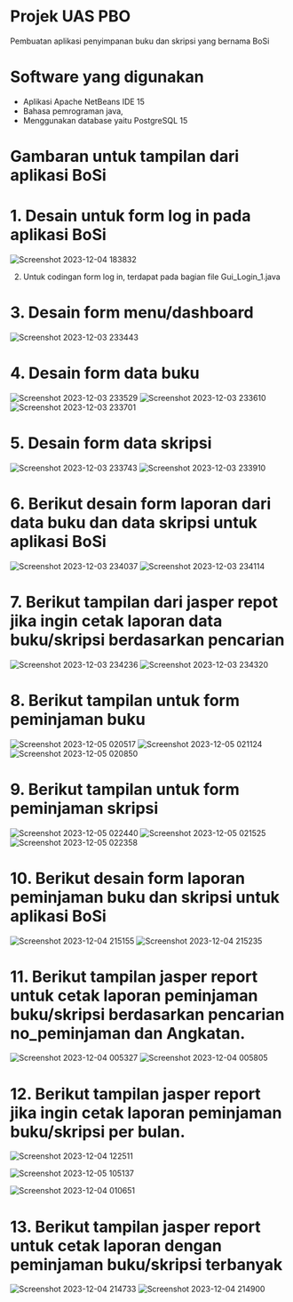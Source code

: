 # Projek UAS PBO 
Pembuatan aplikasi penyimpanan buku dan skripsi yang bernama BoSi

# Software yang digunakan
- Aplikasi Apache NetBeans IDE 15
- Bahasa pemrograman java, 
- Menggunakan database yaitu PostgreSQL 15

# Gambaran untuk tampilan dari aplikasi BoSi

# 1.	Desain untuk form log in pada aplikasi BoSi

![Screenshot 2023-12-04 183832](https://github.com/EgtyA/TugasPBO2023/assets/149040227/560601a9-a378-42b1-bebe-1a11dff6aa8a)

2.	Untuk codingan form log in, terdapat pada bagian file Gui_Login_1.java

# 3.	Desain form menu/dashboard
![Screenshot 2023-12-03 233443](https://github.com/EgtyA/TugasPBO2023/assets/149040227/01e38f13-a6fb-4139-b983-bb51fdba5fc0)

# 4.	Desain form data buku
![Screenshot 2023-12-03 233529](https://github.com/EgtyA/TugasPBO2023/assets/149040227/ed766c1e-7a5a-4325-a9b4-cdcb73cb482a)
![Screenshot 2023-12-03 233610](https://github.com/EgtyA/TugasPBO2023/assets/149040227/53c6ddb7-c622-407b-b310-5d33b9d68592)
![Screenshot 2023-12-03 233701](https://github.com/EgtyA/TugasPBO2023/assets/149040227/0634f58b-c86f-4f8e-a8c8-7d4f6d6e2eb4)

# 5.	Desain form data skripsi
![Screenshot 2023-12-03 233743](https://github.com/EgtyA/TugasPBO2023/assets/149040227/3d6c9099-7f7c-4f22-8df2-f7273260c116)
![Screenshot 2023-12-03 233910](https://github.com/EgtyA/TugasPBO2023/assets/149040227/31d02445-e019-4f68-a511-baf51681ee73)

# 6.	Berikut desain form laporan dari data buku dan data skripsi untuk aplikasi BoSi
![Screenshot 2023-12-03 234037](https://github.com/EgtyA/TugasPBO2023/assets/149040227/77e726de-8e40-4bbe-839c-f7c43c5eb2a3)
![Screenshot 2023-12-03 234114](https://github.com/EgtyA/TugasPBO2023/assets/149040227/569cb882-71bf-485b-bb0a-97d83b952789)

# 7.	Berikut tampilan dari jasper repot jika ingin cetak laporan data buku/skripsi berdasarkan pencarian

![Screenshot 2023-12-03 234236](https://github.com/EgtyA/TugasPBO2023/assets/149040227/2c97711b-81a1-4aac-9da9-65e9029ccc18)
![Screenshot 2023-12-03 234320](https://github.com/EgtyA/TugasPBO2023/assets/149040227/5c46d584-da8f-4522-997d-6800a22d0a50)

# 8.	Berikut tampilan untuk form peminjaman buku

![Screenshot 2023-12-05 020517](https://github.com/EgtyA/TugasPBO2023/assets/149040227/7cebaf94-d79a-477e-951a-14ce4587ede2)
![Screenshot 2023-12-05 021124](https://github.com/EgtyA/TugasPBO2023/assets/149040227/1880ca7e-df4c-4ab4-8d47-e2f1a8f67740)
![Screenshot 2023-12-05 020850](https://github.com/EgtyA/TugasPBO2023/assets/149040227/0320a9dc-1aef-4ba6-8c39-439f22824baa)

# 9.	Berikut tampilan untuk form peminjaman skripsi

![Screenshot 2023-12-05 022440](https://github.com/EgtyA/TugasPBO2023/assets/149040227/8e3b1001-ed58-4182-8e4e-a7b15f78e8a3)
![Screenshot 2023-12-05 021525](https://github.com/EgtyA/TugasPBO2023/assets/149040227/4c27dbfb-b35c-463e-93ac-2f19d42b1e23)
![Screenshot 2023-12-05 022358](https://github.com/EgtyA/TugasPBO2023/assets/149040227/ff4f9be6-1754-4098-9ce8-0e2a42a117ff)

# 10.	Berikut desain form laporan peminjaman buku dan skripsi untuk aplikasi BoSi

![Screenshot 2023-12-04 215155](https://github.com/EgtyA/TugasPBO2023/assets/149040227/4cf74476-e060-469f-b241-3786ddc70a6e)
![Screenshot 2023-12-04 215235](https://github.com/EgtyA/TugasPBO2023/assets/149040227/f8d39c76-2ab4-494d-93cd-6522c5ebb95b)

# 11.	Berikut tampilan jasper report untuk cetak laporan peminjaman buku/skripsi berdasarkan pencarian no_peminjaman dan Angkatan.

![Screenshot 2023-12-04 005327](https://github.com/EgtyA/TugasPBO2023/assets/149040227/840eacdc-457c-44c7-b1f4-344b1ebf5862)
![Screenshot 2023-12-04 005805](https://github.com/EgtyA/TugasPBO2023/assets/149040227/2832a5f5-0142-4373-b273-36e7794c8d52)

# 12.	Berikut tampilan jasper report jika ingin cetak laporan peminjaman buku/skripsi per bulan. 

![Screenshot 2023-12-04 122511](https://github.com/EgtyA/TugasPBO2023/assets/149040227/b3eab155-5881-4743-a27c-d3bbe7a1eb09)

![Screenshot 2023-12-05 105137](https://github.com/EgtyA/TugasPBO2023/assets/149040227/50d327e7-b6c4-4bac-bad2-64d7e17d3090)

![Screenshot 2023-12-04 010651](https://github.com/EgtyA/TugasPBO2023/assets/149040227/0165cbe8-80ec-4489-8c0a-af03384d60c6)

# 13.	Berikut tampilan jasper report untuk cetak laporan dengan peminjaman buku/skripsi terbanyak

![Screenshot 2023-12-04 214733](https://github.com/EgtyA/TugasPBO2023/assets/149040227/69ac5a95-0134-4e2d-a24e-84d9fe31b884)
![Screenshot 2023-12-04 214900](https://github.com/EgtyA/TugasPBO2023/assets/149040227/369efedc-f604-4c2a-9e4f-faec7fd735e8)






